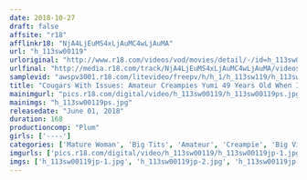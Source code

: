 ```yaml
---
date: 2018-10-27
draft: false
affsite: "r18"
afflinkr18: "NjA4LjEuMS4xLjAuMC4wLjAuMA"
url: "h_113sw00119"
urloriginal: "http://www.r18.com/videos/vod/movies/detail/-/id=h_113sw00119"
urlfinal: "http://media.r18.com/track/NjA4LjEuMS4xLjAuMC4wLjAuMA/videos/vod/movies/detail/-/id=h_113sw00119"
samplevid: "awspv3001.r18.com/litevideo/freepv/h/h_1/h_113sw119/h_113sw119_dmb_w.mp4"
title: "Cougars With Issues: Amateur Creampies Yumi 49 Years Old When I Take My Clothes Off, All Hell Breaks Loose An F Cup Titty Housewife Is Dripping With Lust From Her Head To Her Ass In An Immoral Creampie Fuck Fest"
mainimgurl: "pics.r18.com/digital/video/h_113sw00119/h_113sw00119ps.jpg"
mainimgs: "h_113sw00119ps.jpg"
releasedate: "June 01, 2018"
duration: 168
productioncomp: "Plum"
girls: ['----']
categories: ['Mature Woman', 'Big Tits', 'Amateur', 'Creampie', 'Big Vibrator', 'Hi-Def']
imgurls: ['pics.r18.com/digital/video/h_113sw00119/h_113sw00119jp-1.jpg', 'pics.r18.com/digital/video/h_113sw00119/h_113sw00119jp-2.jpg', 'pics.r18.com/digital/video/h_113sw00119/h_113sw00119jp-3.jpg', 'pics.r18.com/digital/video/h_113sw00119/h_113sw00119jp-4.jpg', 'pics.r18.com/digital/video/h_113sw00119/h_113sw00119jp-5.jpg', 'pics.r18.com/digital/video/h_113sw00119/h_113sw00119jp-6.jpg', 'pics.r18.com/digital/video/h_113sw00119/h_113sw00119jp-7.jpg', 'pics.r18.com/digital/video/h_113sw00119/h_113sw00119jp-8.jpg', 'pics.r18.com/digital/video/h_113sw00119/h_113sw00119jp-9.jpg', 'pics.r18.com/digital/video/h_113sw00119/h_113sw00119jp-10.jpg', 'pics.r18.com/digital/video/h_113sw00119/h_113sw00119jp-11.jpg', 'pics.r18.com/digital/video/h_113sw00119/h_113sw00119jp-12.jpg', 'pics.r18.com/digital/video/h_113sw00119/h_113sw00119jp-13.jpg', 'pics.r18.com/digital/video/h_113sw00119/h_113sw00119jp-14.jpg', 'pics.r18.com/digital/video/h_113sw00119/h_113sw00119jp-15.jpg', 'pics.r18.com/digital/video/h_113sw00119/h_113sw00119jp-16.jpg', 'pics.r18.com/digital/video/h_113sw00119/h_113sw00119jp-17.jpg', 'pics.r18.com/digital/video/h_113sw00119/h_113sw00119jp-18.jpg', 'pics.r18.com/digital/video/h_113sw00119/h_113sw00119jp-19.jpg', 'pics.r18.com/digital/video/h_113sw00119/h_113sw00119jp-20.jpg']
imgs: ['h_113sw00119jp-1.jpg', 'h_113sw00119jp-2.jpg', 'h_113sw00119jp-3.jpg', 'h_113sw00119jp-4.jpg', 'h_113sw00119jp-5.jpg', 'h_113sw00119jp-6.jpg', 'h_113sw00119jp-7.jpg', 'h_113sw00119jp-8.jpg', 'h_113sw00119jp-9.jpg', 'h_113sw00119jp-10.jpg', 'h_113sw00119jp-11.jpg', 'h_113sw00119jp-12.jpg', 'h_113sw00119jp-13.jpg', 'h_113sw00119jp-14.jpg', 'h_113sw00119jp-15.jpg', 'h_113sw00119jp-16.jpg', 'h_113sw00119jp-17.jpg', 'h_113sw00119jp-18.jpg', 'h_113sw00119jp-19.jpg', 'h_113sw00119jp-20.jpg']
---
```

